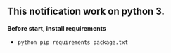 ## This notification work on python 3.

**Before start, install requirements**

* `python pip requirements package.txt`